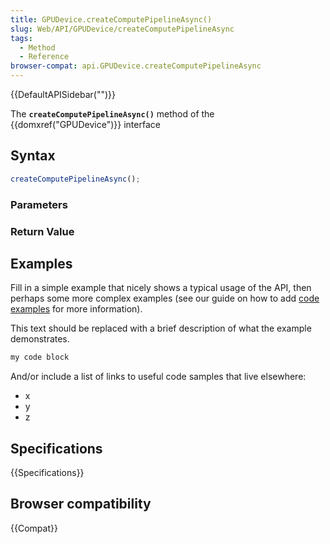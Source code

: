 ```yaml
---
title: GPUDevice.createComputePipelineAsync()
slug: Web/API/GPUDevice/createComputePipelineAsync
tags:
  - Method
  - Reference
browser-compat: api.GPUDevice.createComputePipelineAsync
---
```

{{DefaultAPISidebar("")}}

The **`createComputePipelineAsync()`** method of the {{domxref("GPUDevice")}} interface 

## Syntax

```js
createComputePipelineAsync();
```

### Parameters



### Return Value



## Examples

Fill in a simple example that nicely shows a typical usage of the API, then perhaps some more complex examples (see our guide on how to add [code examples](/en-US/docs/MDN/Contribute/Structures/Code_examples) for more information).

This text should be replaced with a brief description of what the example demonstrates.

```js
my code block
```

And/or include a list of links to useful code samples that live elsewhere:

*   x
*   y
*   z

## Specifications

{{Specifications}}

## Browser compatibility

{{Compat}}

